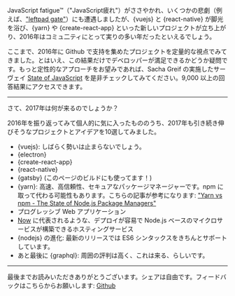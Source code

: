 JavaScript fatigue™（"JavaScript疲れ"）がささやかれ、いくつかの悲劇（例えば、["leftpad gate"](http://developer.telerik.com/featured/left-pad-indicative-fragile-javascript-ecosystem/)）にも遭遇しましたが、{vuejs} と {react-native} が脚光を浴び、{yarn} や {create-react-app} といった新しいプロジェクトが立ち上がり、2016年はコミュ二ティにとって実りの多い年だったといえるでしょう。

ここまで、2016年に Github で支持を集めたプロジェクトを定量的な視点でみてきました。とはいえ、この結果だけでデベロッパーが満足できるかどうか疑問です。もっと定性的なアプローチをお望みであれば、Sacha Greif の実施したサーヴェイ [State of JavaScript](http://stateofjs.com/) を是非チェックしてみてください。9,000 以上の回答結果にアクセスできます。

---

さて、2017年は何が来るのでしょうか？

2016年を振り返ってみて個人的に気に入ったもののうち、2017年も引き続き伸びそうなプロジェクトとアイデアを10選してみました。

* {vuejs}: しばらく勢いは止まらないでしょう。
* {electron}
* {create-react-app}
* {react-native}
* {gatsby} (このページのビルドにも使ってます！)
* {yarn}: 高速、高信頼性、セキュアなパッケージマネージャーです。npm に取って代わる可能性もあります。こちらの記事が参考になります: ["Yarn vs npm - The State of Node.js Package Managers"](https://blog.risingstack.com/yarn-vs-npm-node-js-package-managers/)
* プログレッシブ Web アプリケーション
* [Now](https://zeit.co/now) に代表されるような、デプロイが容易で Node.js ベースのマイクロサービスが構築できるホスティングサービス
* {nodejs} の進化: 最新のリリースでは ES6 シンタックスをきちんとサポートしています。
* あと最後に {graphql}: 周囲の評判は高く、これは来る、らしいです。

---

最後までお読みいただきありがとうございます。シェアは自由です。フィードバックはこちらからお願いします: [Github](https://github.com/michaelrambeau/risingstars2016)
